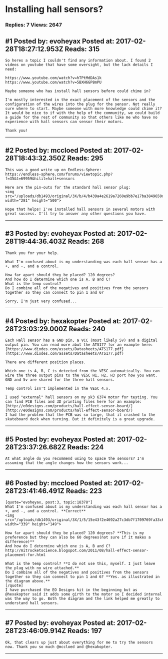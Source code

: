 # Installing hall sensors?

### Replies: 7 Views: 2647

## \#1 Posted by: evoheyax Posted at: 2017-02-28T18:27:12.953Z Reads: 315

```
So heres a topic I couldn't find any information about. I found 2 videos on youtube that have some oversight, but the lack details I need:

https://www.youtube.com/watch?v=hTPtMdDAs1k
https://www.youtube.com/watch?v=5BXH6GP8mPU

Maybe someone who has install hall sensors before could chime in?

I'm mostly interested in the exact placement of the sensors and the configuration of the wires into the plug for the sensor. Not really sure where to start. Maybe someone with more knowledge could chime it? It would be nice to if with the help of the community, we could build a guide for the rest of community so that others like me who have no experience with hall sensors can sensor their motors.

Thank you!
```

---
## \#2 Posted by: mccloed Posted at: 2017-02-28T18:43:32.350Z Reads: 295

```
This was a good write up on Endless-Sphere:
https://endless-sphere.com/forums/viewtopic.php?f=35&t=69959&hilit=hall+sensors

Here are the pin-outs for the standard hall sensor plug:
<img src="/uploads/db1493/original/3X/b/4/b439a4e2619a7260e9bb7e17ba3849650d0305e6.PNG" width="281" height="500">

Hope that helps! I've installed hall sensors in several motors with great success. I'll try to answer any other questions you have.
```

---
## \#3 Posted by: evoheyax Posted at: 2017-02-28T19:44:36.403Z Reads: 268

```
Thank you for your help.

What I'm confused about is my understanding was each hall sensor has a +, and -, and a control.

How far apart should they be placed? 120 degrees?
And how do I determine which one is A, B and C?
What is the temp control?
Do I combine all of the negatives and positives from the sensors together so they can connect to pin 1 and 6?

Sorry, I'm just very confused...
```

---
## \#4 Posted by: hexakopter Posted at: 2017-02-28T23:03:29.000Z Reads: 240

```
Each Hall sensor has a GND pin, a VCC (most likely 5v) and a digital output pin. You can read more abut the ATS177 for an example here: [https://www.diodes.com/assets/Datasheets/ATS177.pdf](https://www.diodes.com/assets/Datasheets/ATS177.pdf)

There are different position places.

Which one is A, B, C is detected from the VESC automatically. You can wire the three output pins to the VESC H1, H2, H3 port how you want. GND and 5v are shared for the three hall sensors.

Temp control isn't implemented in the VESC 4.x.

I used "external" hall sensors on my sk3 6374 motor for testing. You can find PCB files and 3D printing files here for an example: [http://e0designs.com/products/hall-effect-sensor-board/](http://e0designs.com/products/hall-effect-sensor-board/)
I had the problem that the PCB was so large, that it crashed to the skateboard deck when turning. But it definitely is a great upgrade.
```

---
## \#5 Posted by: evoheyax Posted at: 2017-02-28T23:37:26.682Z Reads: 224

```
At what angle do you recommend using to space the sensors? I'm assuming that the angle changes how the sensors work...
```

---
## \#6 Posted by: mccloed Posted at: 2017-02-28T23:41:46.491Z Reads: 223

```
[quote="evoheyax, post:3, topic:18378"]
What I'm confused about is my understanding was each hall sensor has a +, and -, and a control. **Correct**
<img src="/uploads/db1493/original/3X/1/5/15e43f2e4692a27c3db7f1709769fa33c668cc4d.png" width="339" height="149">

How far apart should they be placed? 120 degrees? **This is my preference but they can also be 60 degrees(not sure if it makes a difference)** 
And how do I determine which one is A, B and C?
http://mitrocketscience.blogspot.com/2011/08/hall-effect-sensor-placement-for.html 

What is the temp control? **I do not use this, myself. I just leave the plug with no wire attached.** 
Do I combine all of the negatives and positives from the sensors together so they can connect to pin 1 and 6? **Yes. as illustrated in the diagram above.**
[/quote]
I have purchased the EO Designs kit in the beginning but as @hexakopter said it adds some girth to the motor so I decided internal was the way to go. Both the diagram and the link helped me greatly to understand hall sensors.
```

---
## \#7 Posted by: evoheyax Posted at: 2017-02-28T23:46:09.914Z Reads: 197

```
Ok, that clears up just about everything for me to try the sensors now. Thank you so much @mccloed and @hexakopter.
```

---
